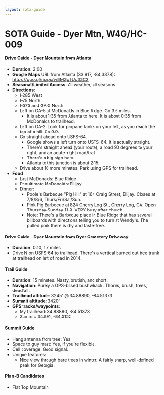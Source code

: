 ```yaml
---
layout: sota-guide
---
```

# SOTA Guide - Dyer Mtn, W4G/HC-009

#### Drive Guide - Dyer Mountain from Atlanta

* **Duration**: 2:00
* **Google Maps** URL from Atlanta (33.917, -84.3378): https://goo.gl/maps/w8MSg9Uc33C2 
* **Seasonal/Limited Access**: All weather, all seasons
* **Directions**:
    * I-285 West
    * I-75 North
    * I-575 and GA-5 North
    * Left on GA-5 at McDonalds in Blue Ridge.  Go 3.6 miles.
        * It is about 1:35 from Atlanta to here. It is about 0:35 from McDonalds to trailhead.
    * Left on GA-2.  Look for propane tanks on your left, as you reach the top of a hill.  Go 9.9.
    * Go straight ahead onto USFS-64.
        * Google shows a left turn onto USFS-64.  It is actually straight.  
        * There's straight ahead (your route), a road 90 degrees to your right, and an acute-right road/trail.
        * There's a big sign here.
        * Atlanta to this junction is about 2:15.
    * Drive about 10 more minutes.  Park using GPS for trailhead.
* **Food**
    * Last McDonalds: Blue Ridge
    * Penultimate McDonalds: Ellijay
    * Dinner:
        * Poole's Barbecue "Pig Hill" at 164 Craig Street, Ellijay. Closes at 7/8/8/6, Thurs/Fri/Sat/Sun.
        * Pink Pig Barbecue at 824 Cherry Log St., Cherry Log, GA.  Open Thursday-Sunday 11-9.  VERY busy after church.
        * Note: There's a Barbecue place in Blue Ridge that has several billboards with directions telling you to turn at Wendy's. The pulled pork there is dry and taste-free.

#### Drive Guide - Dyer Mountain from Dyer Cemetery Driveway
* **Duration**: 0:10, 1.7 miles
* Drive N on USFS-64 to trailhead.  There's a vertical burned out tree trunk at trailhead on left of road in 2014.

#### Trail Guide

* **Duration**: 15 minutes.  Nasty, brutish, and short. 
* **Navigation**: Purely a GPS-based bushwhack. Thorns, brush, trees, deadfall.
* **Trailhead altitude**: 3245' @ 34.88890, -84.51373
* **Summit altitude**: 3420'
* **GPS tracks/waypoints**:
    * My trailhead: 34.88890, -84.51373
    * Summit: 34.891, -84.5152

#### Summit Guide

* Hang antenna from tree: Yes
* Space to guy mast: Yes, if you're flexible.
* Cell coverage: Good signal.
* Unique features:
    * Nice view through bare trees in winter.  A fairly sharp, well-defined peak for Georgia.

#### Plan-B Candidates

* Flat Top Mountain
